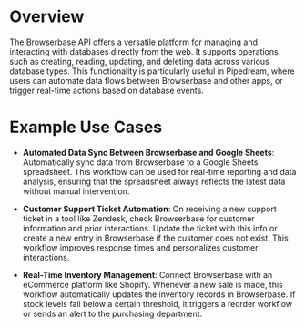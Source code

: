 # Overview

The Browserbase API offers a versatile platform for managing and interacting with databases directly from the web. It supports operations such as creating, reading, updating, and deleting data across various database types. This functionality is particularly useful in Pipedream, where users can automate data flows between Browserbase and other apps, or trigger real-time actions based on database events.

# Example Use Cases

- **Automated Data Sync Between Browserbase and Google Sheets**: Automatically sync data from Browserbase to a Google Sheets spreadsheet. This workflow can be used for real-time reporting and data analysis, ensuring that the spreadsheet always reflects the latest data without manual intervention.

- **Customer Support Ticket Automation**: On receiving a new support ticket in a tool like Zendesk, check Browserbase for customer information and prior interactions. Update the ticket with this info or create a new entry in Browserbase if the customer does not exist. This workflow improves response times and personalizes customer interactions.

- **Real-Time Inventory Management**: Connect Browserbase with an eCommerce platform like Shopify. Whenever a new sale is made, this workflow automatically updates the inventory records in Browserbase. If stock levels fall below a certain threshold, it triggers a reorder workflow or sends an alert to the purchasing department.
